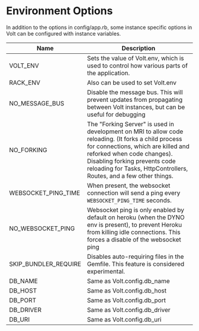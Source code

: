 # Environment Options

In addition to the options in config/app.rb, some instance specific options in Volt can be configured with instance variables.

| Name                   | Description                             |
|------------------------|-----------------------------------------|
| VOLT_ENV               | Sets the value of Volt.env, which is used to control how various parts of the application. |
| RACK_ENV               | Also can be used to set Volt.env        |
| NO_MESSAGE_BUS         | Disable the message bus.  This will prevent updates from propagating between Volt instances, but can be useful for debugging |
| NO_FORKING             | The "Forking Server" is used in development on MRI to allow code reloading.  (It forks a child process for connections, which are killed and reforked when code changes).  Disabling forking prevents code reloading for Tasks, HttpControllers, Routes, and a few other things. |
| WEBSOCKET_PING_TIME    | When present, the websocket connection will send a ping every ```WEBSOCKET_PING_TIME``` seconds. |
| NO_WEBSOCKET_PING      | Websocket ping is only enabled by default on heroku (when the DYNO env is present), to prevent Heroku from killing idle connections. This forces a disable of the websocket ping |
| SKIP_BUNDLER_REQUIRE   | Disables auto-requiring files in the Gemfile.  This feature is considered experimental. |
| DB_NAME                | Same as Volt.config.db_name             |
| DB_HOST                | Same as Volt.config.db_host             |
| DB_PORT                | Same as Volt.config.db_port             |
| DB_DRIVER              | Same as Volt.config.db_driver           |
| DB_URI                 | Same as Volt.config.db_uri              |

